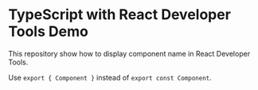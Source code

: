 # TypeScript with React Developer Tools Demo

This repository show how to display component name in React Developer Tools.

Use `export { Component }` instead of `export const Component`.
